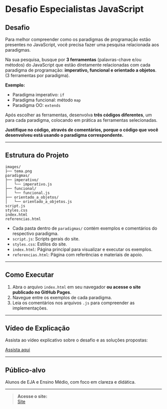 # Desafio Especialistas JavaScript

## Desafio

Para melhor compreender como os paradigmas de programação estão presentes no JavaScript, você precisa fazer uma pesquisa relacionada aos paradigmas.

Na sua pesquisa, busque por **3 ferramentas** (palavras-chave e/ou métodos) do JavaScript que estão diretamente relacionadas com cada paradigma de programação: **imperativo, funcional e orientado a objetos**.  
(3 ferramentas por paradigma).

**Exemplo:**
- Paradigma imperativo: `if`
- Paradigma funcional: método `map`
- Paradigma OO: `extends`

Após escolher as ferramentas, desenvolva **três códigos diferentes**, um para cada paradigma, colocando em prática as ferramentas selecionadas.

**Justifique no código, através de comentários, porque o código que você desenvolveu está usando o paradigma correspondente.**

---

## Estrutura do Projeto

```
images/
├── tema.png
paradigmas/
├── imperativo/
│   └── imperativo.js
├── funcional/
│   └── funcional.js
├── orientado_a_objetos/
│   └── orientado_a_objetos.js
script.js
styles.css
index.html
referencias.html
```

- Cada pasta dentro de `paradigmas/` contém exemplos e comentários do respectivo paradigma.
- `script.js`: Scripts gerais do site.
- `styles.css`: Estilos do site.
- `index.html`: Página principal para visualizar e executar os exemplos.
- `referencias.html`: Página com referências e materiais de apoio.

---

## Como Executar

1. Abra o arquivo `index.html` em seu navegador **ou acesse o site publicado no GitHub Pages**.
2. Navegue entre os exemplos de cada paradigma.
3. Leia os comentários nos arquivos `.js` para compreender as implementações. 

---

## Vídeo de Explicação

Assista ao vídeo explicativo sobre o desafio e as soluções propostas:

[Assista aqui](https://drive.google.com/drive/folders/1lM_zMizUBvbAhjCavNDb5G_9ULurIDkd?usp=sharing)

---

## Público-alvo

Alunos de EJA e Ensino Médio, com foco em clareza e didática.

---

> **Acesse o site:**  
> [Site]( https://lhaislla.github.io/desafio_especialistas_javascript/
)
